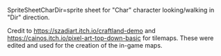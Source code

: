 SpriteSheetCharDir=sprite sheet for "Char" character looking/walking in "Dir" direction.

Credit to https://szadiart.itch.io/craftland-demo and https://cainos.itch.io/pixel-art-top-down-basic for tilemaps. 
These were edited and used for the creation of the in-game maps.
